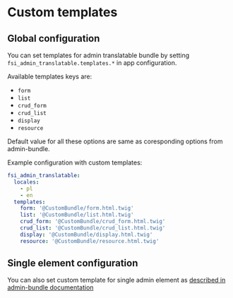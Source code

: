 # Custom templates

## Global configuration
You can set templates for admin translatable bundle by setting `fsi_admin_translatable.templates.*` in app configuration.

Available templates keys are:
* `form`
* `list`
* `crud_form`
* `crud_list`
* `display`
* `resource`

Default value for all these options are same as coresponding options from admin-bundle.

Example configuration with custom templates:
```yml
fsi_admin_translatable:
  locales:
    - pl
    - en
  templates:
    form: '@CustomBundle/form.html.twig'
    list: '@CustomBundle/list.html.twig'
    crud_form: '@CustomBundle/crud_form.html.twig'
    crud_list: '@CustomBundle/crud_list.html.twig'
    display: '@CustomBundle/display.html.twig'
    resource: '@CustomBundle/resource.html.twig'
```
## Single element configuration
You can also set custom template for single admin element as [described in admin-bundle documentation](https://github.com/fsi-open/admin-bundle/blob/master/Resources/doc/admin_element_crud.md#5-admin-element-options)
